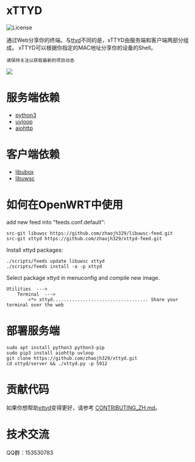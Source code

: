 # xTTYD

![](https://img.shields.io/badge/license-GPLV3-brightgreen.svg?style=plastic "License")

[ttyd]: https://github.com/tsl0922/ttyd
[libubox]: https://git.openwrt.org/?p=project/libubox.git
[libuwsc]: https://github.com/zhaojh329/libuwsc

通过Web分享你的终端。与[ttyd]不同的是，xTTYD由服务端和客户端两部分组成。
xTTYD可以根据你指定的MAC地址分享你的设备的Shell。

`请保持关注以获取最新的项目动态`

![](https://github.com/zhaojh329/xttyd/blob/master/xttyd.png)

# 服务端依赖
* [python3](https://www.python.org)
* [uvloop](https://github.com/MagicStack/uvloop)
* [aiohttp](https://github.com/aio-libs/aiohttp)

# 客户端依赖
* [libubox]
* [libuwsc]

# 如何在OpenWRT中使用
add new feed into "feeds.conf.default":

    src-git libuwsc https://github.com/zhaojh329/libuwsc-feed.git
    src-git xttyd https://github.com/zhaojh329/xttyd-feed.git

Install xttyd packages:

    ./scripts/feeds update libuwsc xttyd
    ./scripts/feeds install -a -p xttyd

Select package xttyd in menuconfig and compile new image.

    Utilities  --->
        Terminal  --->
            <*> xttyd................................... Share your terminal over the web

# 部署服务端

	sudo apt install python3 python3-pip
	sudo pip3 install aiohttp uvloop
	git clone https://github.com/zhaojh329/xttyd.git
	cd xttyd/server && ./xttyd.py -p 5912

# 贡献代码
如果你想帮助[xttyd](https://github.com/zhaojh329/xttyd)变得更好，请参考
[CONTRIBUTING_ZH.md](https://github.com/zhaojh329/xttyd/blob/master/CONTRIBUTING_ZH.md)。

# 技术交流
QQ群：153530783
